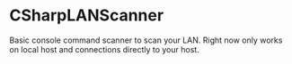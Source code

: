 # CSharpLANScanner
Basic console command scanner to scan your LAN.  Right now only works on local host and connections directly to your host.
